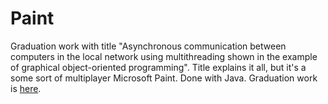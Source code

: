 # Paint
Graduation work with title "Asynchronous communication between computers in the local network using multithreading shown in the example of graphical object-oriented programming". Title explains it all, but it's a some sort of multiplayer Microsoft Paint.
Done with Java.
Graduation work is [here](https://jelic98.github.io/paint).

